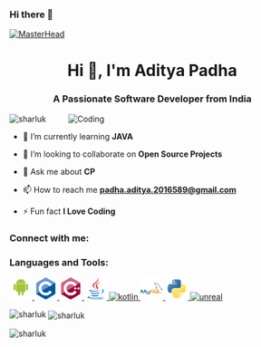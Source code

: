 ### Hi there 👋

<!--
**sharluk/sharluk** is a ✨ _special_ ✨ repository because its `README.md` (this file) appears on your GitHub profile.

Here are some ideas to get you started:

- 🔭 I’m currently working on ...
- 🌱 I’m currently learning ...
- 👯 I’m looking to collaborate on ...
- 🤔 I’m looking for help with ...
- 💬 Ask me about ...
- 📫 How to reach me: ...
- 😄 Pronouns: ...
- ⚡ Fun fact: ...
-->
[![MasterHead](https://img.wattpad.com/2d73586abaaf9378f852545cf9b9d5ba0df2b0f1/68747470733a2f2f73332e616d617a6f6e6177732e636f6d2f776174747061642d6d656469612d736572766963652f53746f7279496d6167652f304c4675506d79584c517a4755513d3d2d313036393137313438362e313639356531343636396163353933333331333234353132333139302e676966)](https://sharluk.io)
<h1 align="center">Hi 👋, I'm Aditya Padha</h1>
<h3 align="center">A Passionate Software Developer from India</h3>

<img align="right" alt="Coding" width="400" src="https://c.tenor.com/NOYF3f82b_gAAAAC/programmer.gif" >

<p align="left"> <img src="https://komarev.com/ghpvc/?username=sharluk&label=Profile%20views&color=0e75b6&style=flat" alt="sharluk" /> </p>

- 🌱 I’m currently learning **JAVA**

- 👯 I’m looking to collaborate on **Open Source Projects**

- 💬 Ask me about **CP**

- 📫 How to reach me **padha.aditya.2016589@gmail.com**

- ⚡ Fun fact **I Love Coding**

<h3 align="left">Connect with me:</h3>
<p align="left">
</p>

<h3 align="left">Languages and Tools:</h3>
<p align="left"> <a href="https://developer.android.com" target="_blank" rel="noreferrer"> <img src="https://raw.githubusercontent.com/devicons/devicon/master/icons/android/android-original-wordmark.svg" alt="android" width="40" height="40"/> </a> <a href="https://www.cprogramming.com/" target="_blank" rel="noreferrer"> <img src="https://raw.githubusercontent.com/devicons/devicon/master/icons/c/c-original.svg" alt="c" width="40" height="40"/> </a> <a href="https://www.w3schools.com/cpp/" target="_blank" rel="noreferrer"> <img src="https://raw.githubusercontent.com/devicons/devicon/master/icons/cplusplus/cplusplus-original.svg" alt="cplusplus" width="40" height="40"/> </a> <a href="https://www.java.com" target="_blank" rel="noreferrer"> <img src="https://raw.githubusercontent.com/devicons/devicon/master/icons/java/java-original.svg" alt="java" width="40" height="40"/> </a> <a href="https://kotlinlang.org" target="_blank" rel="noreferrer"> <img src="https://www.vectorlogo.zone/logos/kotlinlang/kotlinlang-icon.svg" alt="kotlin" width="40" height="40"/> </a> <a href="https://www.mysql.com/" target="_blank" rel="noreferrer"> <img src="https://raw.githubusercontent.com/devicons/devicon/master/icons/mysql/mysql-original-wordmark.svg" alt="mysql" width="40" height="40"/> </a> <a href="https://www.python.org" target="_blank" rel="noreferrer"> <img src="https://raw.githubusercontent.com/devicons/devicon/master/icons/python/python-original.svg" alt="python" width="40" height="40"/> </a> <a href="https://unrealengine.com/" target="_blank" rel="noreferrer"> <img src="https://raw.githubusercontent.com/kenangundogan/fontisto/036b7eca71aab1bef8e6a0518f7329f13ed62f6b/icons/svg/brand/unreal-engine.svg" alt="unreal" width="40" height="40"/> </a> </p>

<p><img align="left" src="https://github-readme-stats.vercel.app/api/top-langs?username=sharluk&show_icons=true&locale=en&layout=compact" alt="sharluk" /></p>

<p>&nbsp;<img align="center" src="https://github-readme-stats.vercel.app/api?username=sharluk&show_icons=true&locale=en" alt="sharluk" /></p>

<p><img align="center" src="https://github-readme-streak-stats.herokuapp.com/?user=sharluk&" alt="sharluk" /></p>

